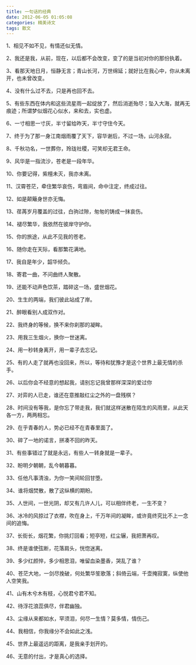 ```yaml
---
title: 一句话的经典
date: 2012-06-05 01:05:08
categories: 精美诗文
tags: 散文
---
```


1、相见不如不见，有情还似无情。

2、我还是我，从前，现在，以后都不会改变，变了的是当初对你的那份执着。

3、看那天地日月，恒静无言；青山长河，万世绵延；就好比在我心中，你从未离开，也未曾改变。

4、没有什么过不去，只是再也回不去。

5、有些东西在体内和这些流星雨一起绽放了，然后消逝殆尽；坠入大海，就再无痕迹；所谓梦似烟花心似水，来和去，实也虚。

6、一寸相思一寸灰，半寸留给昨天，半寸守住今天。

7、终于为了那一身江南烟雨覆了天下，容华谢后，不过一场，山河永寂。

8、千秋功名，一世葬你，玲珑社稷，可笑却无君王命。

9、风华是一指流沙，苍老是一段年华。

10、你要记得，紫檀未灭，我亦未离。

11、汉霄苍茫，牵住繁华哀伤，弯眉间，命中注定，终成过往。

12、如是颠簸身世亦无悔。

13、荏苒岁月覆盖的过往，白驹过隙，匆匆的铸成一抹哀伤。

14、褪尽繁华，我依然在彼岸守护你。

15、你的旅途，从此不见我的苍老。

16、随你走在天际，看那繁花满地。

17、我自是年少，韶华倾负。

18、寄君一曲，不问曲终人聚散。

19、还能不动声色饮茶，踏碎这一场，盛世烟花。

20、生生的两端，我们彼此站成了岸。

21、醉眼看别人成双作对。

22、我终身的等候，换不来你刹那的凝眸。

23、用我三生烟火，换你一世迷离。

24、用一秒转身离开，用一辈子去忘记。

25、有的人走了就再也没回来，所以，等待和犹豫才是这个世界上最无情的杀手。

26、以后你会不经意的想起我，请别忘记我曾那样深深的爱过你

27、对弈的人已走，谁还在意推敲红尘之外的一盘残棋？

28、时间没有等我，是你忘了带走我，我们就这样迷散在陌生的风雨里，从此天各一方，两两相忘。

29、在乎青春的人，势必已经不在青春里面了。

30、碎了一地的诺言，拼凑不回的昨天。

31、有些事错过了就是永远，有些人一转身就是一辈子。

32、盼明夕朝朝，乱今朝暮暮。

33、任他凡事清浊，为你一笑间轮回甘堕。

34、谁将烟焚散，散了这纵横的期盼。

35、人世间，一世光阴，却又有几许人儿，可以相伴终老，一生不变？

36、冰冷的风掠过了衣襟，吹在身上，千万年间的凝眸，或许竟终究比不上一念间的追悔。

37、长街长，烟花繁，你挑灯回看；短亭短，红尘辗，我把萧再叹。

38、终是谁使弦断，花落肩头，恍惚迷离。

39、多少红颜悴，多少相思泪，唯留血染墨香，哭乱了谁？

40、苍茫大地，一剑尽挽破，何处繁华笙歌落；斜倚云端，千壶掩寂寞，纵使他人空笑我。

41、山有木兮木有枝，心悦君兮君不知。

42、待浮花浪蕊俱尽，伴君幽独。

43、尘缘从来都如水，罕须泪，何尽一生情？莫多情，情伤己。

44、我相信，你我缘分不会如此之浅。

45、世界上最遥远的距离，是我亲手划开的。

46、无意的付出，才是真心的选择。
